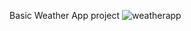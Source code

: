 Basic Weather App project
 
![weatherapp](https://github.com/alibhs/Weather-App/assets/77539226/e284f7ad-38c9-4f4c-97e7-2b43edc79b3d)
